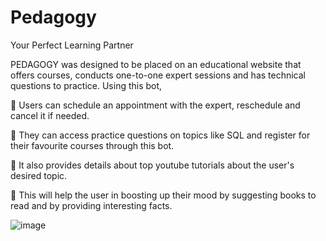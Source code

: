 # Pedagogy
Your Perfect Learning Partner

   PEDAGOGY was designed to be placed on an educational website that offers courses, conducts one-to-one expert sessions and has technical questions to practice. Using this bot, 
   
   💫 Users can schedule an appointment with the expert, reschedule and cancel it if needed.
   
   💫 They can access practice questions on topics like SQL and register for their favourite courses through this bot. 
   
   💫 It also provides details about top youtube tutorials about the user's desired topic. 
   
   💫 This will help the user in boosting up their mood by suggesting books to read and by providing interesting facts.


![image](https://user-images.githubusercontent.com/76595809/203378944-1860966c-4bc0-4426-96c5-f0ae23511eb8.png)

